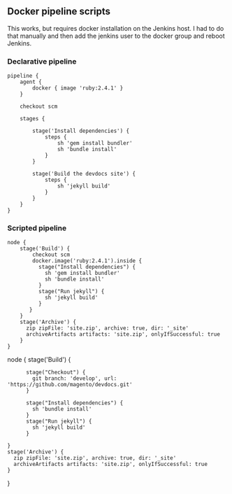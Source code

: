 ## Docker pipeline scripts
This works, but requires docker installation on the Jenkins host. I had to do that manually and then add the jenkins user to the docker group and reboot Jenkins.

### Declarative pipeline

```
pipeline {
    agent {
        docker { image 'ruby:2.4.1' }
    }

    checkout scm

    stages {

        stage('Install dependencies') {
            steps {
                sh 'gem install bundler'
                sh 'bundle install'
            }
        }

        stage('Build the devdocs site') {
            steps {
                sh 'jekyll build'
            }
        }
    }
}
```

### Scripted pipeline

```
node {
    stage('Build') {
        checkout scm
        docker.image('ruby:2.4.1').inside {
          stage("Install dependencies") {
            sh 'gem install bundler'
            sh 'bundle install'
          }
          stage("Run jekyll") {
            sh 'jekyll build'
          }
       }
    }
    stage('Archive') {
      zip zipFile: 'site.zip', archive: true, dir: '_site'
      archiveArtifacts artifacts: 'site.zip', onlyIfSuccessful: true
    }
}
```

node {
    stage('Build') {

          stage("Checkout") {
            git branch: 'develop', url: 'https://github.com/magento/devdocs.git'  
          }

          stage("Install dependencies") {
            sh 'bundle install'
          }
          stage("Run jekyll") {
            sh 'jekyll build'
          }

    }
    stage('Archive') {
      zip zipFile: 'site.zip', archive: true, dir: '_site'
      archiveArtifacts artifacts: 'site.zip', onlyIfSuccessful: true
    }
}
